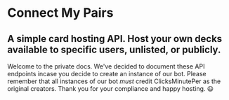 # Connect My Pairs

## A simple card hosting API. Host your own decks available to specific users, unlisted, or publicly.

Welcome to the private docs. We've decided to document these API endpoints incase you decide to create an instance of our bot. Please remember that all instances of our bot _must_ credit ClicksMinutePer as the original creators. Thank you for your compliance and happy hosting. 😃

